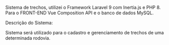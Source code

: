 Sistema de trechos, utilizei o Framework Laravel 9 com Inertia.js e PHP 8. Para o FRONT-END Vue Composition API e o banco de dados MySQL.

Descrição do Sistema:

Sistema será utilizado para o cadastro e gerenciamento de trechos de uma determinada rodovia. 


